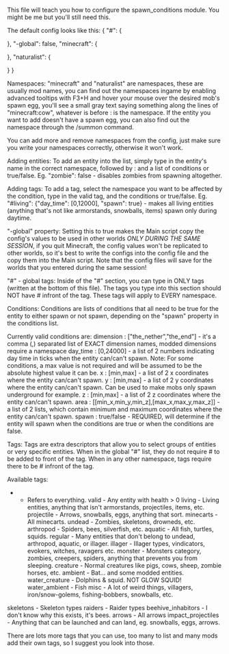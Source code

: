This file will teach you how to configure the spawn_conditions module. You might be me but you'll still need this.

The default config looks like this:
{
  "#": {
    
  },
  "-global": false,
  "minecraft": {
    
  },
  "naturalist": {
    
  }
}

Namespaces:
"minecraft" and "naturalist" are namespaces, these are usually mod names, you can find out the namespaces ingame by
enabling advanced tooltips with F3+H and hover your mouse over the desired mob's spawn egg, you'll see a small gray text
saying something along the lines of "minecraft:cow", whatever is before : is the namespace.
If the entity you want to add doesn't have a spawn egg, you can also find out the namespace through the /summon command.

You can add more and remove namespaces from the config, just make sure you write your namespaces correctly, otherwise it won't work.

Adding entities:
To add an entity into the list, simply type in the entity's name in the correct namespace, followed by : and a list of conditions or true/false.
Eg. "zombie": false - disables zombies from spawning altogether.

Adding tags:
To add a tag, select the namespace you want to be affected by the condition, type in the valid tag, and the conditions or true/false.
Eg.
"#living": {"day_time": [0,12000], "spawn": true} - makes all living entities (anything that's not like armorstands, snowballs, items) spawn only during daytime.

"-global" property:
Setting this to true makes the Main script copy the config's values to be used in other worlds *ONLY DURING THE SAME SESSION*,
if you quit Minecraft, the config values won't be replicated to other worlds, so it's best to write the configs into the
config file and the copy them into the Main script.
Note that the config files will save for the worlds that you entered during the same session!

"#" - global tags:
Inside of the "#" section, you can type in ONLY tags (written at the bottom of this file). The tags you type into this section
should NOT have # infront of the tag. These tags will apply to EVERY namespace.

Conditions:
Conditions are lists of conditions that all need to be true for the entity to either spawn or not spawn,
depending on the "spawn" property in the conditions list.

Currently valid conditions are:
dimension : ["the_nether","the_end"] - it's a comma (,) separated list of EXACT dimension names, modded dimensions require a namespace
day_time : [0,24000] - a list of 2 numbers indicating day time in ticks when the entity can/can't spawn.
Note: For some conditions, a max value is not required and will be assumed to be the absolute highest value it can be.
x : [min,max] - a list of 2 x coordinates where the entity can/can't spawn.
y : [min,max] - a list of 2 y coordinates where the entity can/can't spawn. Can be used to make mobs only spawn underground for example.
z : [min,max] - a list of 2 z coordinates where the entity can/can't spawn.
area : [[min_x,min_y,min_z],[max_x,max_y,max_z]] - a list of 2 lists, which contain minimum and maximum coordinates where the entity can/can't spawn.
spawn : true/false - REQUIRED, will determine if the entity will spawn when the conditions are true or when the conditions are false.


Tags:
Tags are extra descriptors that allow you to select groups of entities or very specific entities.
When in the global "#" list, they do not require # to be added to front of the tag.
When in any other namespace, tags require there to be # infront of the tag.

Available tags:
* - Refers to everything.
valid - Any entity with health > 0
living - Living entities, anything that isn't armorstands, projectiles, items, etc.
projectile - Arrows, snowballs, eggs, anything that sort.
minecarts - All minecarts.
undead - Zombies, skeletons, drowneds, etc.
arthropod - Spiders, bees, silverfish, etc.
aquatic - All fish, turtles, squids.
regular - Many entities that don't belong to undead, arthropod, aquatic, or illager.
illager - Illager types, vindicators, evokers, witches, ravagers etc.
monster - Monsters category, zombies, creepers, spiders, anything that prevents you from sleeping.
creature - Normal creatures like pigs, cows, sheep, zombie horses, etc.
ambient - Bat... and some modded entities.
water_creature - Dolphins & squid. NOT GLOW SQUID!
water_ambient - Fish
misc - A lot of weird things, villagers, iron/snow-golems, fishing-bobbers, snowballs, etc.

skeletons - Skeleton types
raiders - Raider types
beehive_inhabitors - I don't know why this exists, it's bees.
arrows - All arrows
impact_projectiles - Anything that can be launched and can land, eg. snowballs, eggs, arrows.

There are lots more tags that you can use, too many to list and many mods add their own tags, so I suggest you look into those.
